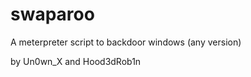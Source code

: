 swaparoo
========

A meterpreter script to backdoor windows (any version)

by Un0wn_X and Hood3dRob1n

